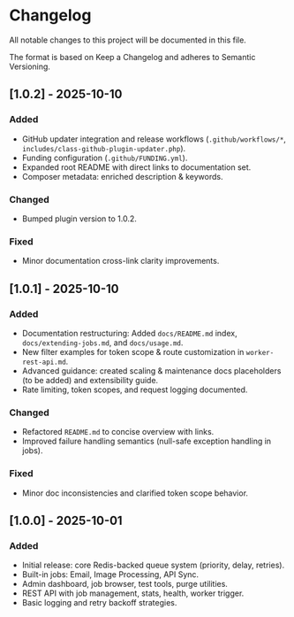# Changelog

All notable changes to this project will be documented in this file.

The format is based on Keep a Changelog and adheres to Semantic Versioning.

## [1.0.2] - 2025-10-10
### Added
- GitHub updater integration and release workflows (`.github/workflows/*`, `includes/class-github-plugin-updater.php`).
- Funding configuration (`.github/FUNDING.yml`).
- Expanded root README with direct links to documentation set.
- Composer metadata: enriched description & keywords.

### Changed
- Bumped plugin version to 1.0.2.

### Fixed
- Minor documentation cross-link clarity improvements.

## [1.0.1] - 2025-10-10
### Added
- Documentation restructuring: Added `docs/README.md` index, `docs/extending-jobs.md`, and `docs/usage.md`.
- New filter examples for token scope & route customization in `worker-rest-api.md`.
- Advanced guidance: created scaling & maintenance docs placeholders (to be added) and extensibility guide.
- Rate limiting, token scopes, and request logging documented.

### Changed
- Refactored `README.md` to concise overview with links.
- Improved failure handling semantics (null-safe exception handling in jobs).

### Fixed
- Minor doc inconsistencies and clarified token scope behavior.

## [1.0.0] - 2025-10-01
### Added
- Initial release: core Redis-backed queue system (priority, delay, retries).
- Built-in jobs: Email, Image Processing, API Sync.
- Admin dashboard, job browser, test tools, purge utilities.
- REST API with job management, stats, health, worker trigger.
- Basic logging and retry backoff strategies.
